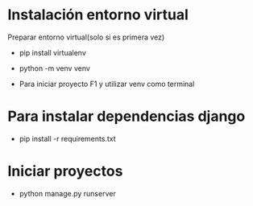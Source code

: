 

# Instalación entorno virtual

Preparar entorno virtual(solo si es primera vez)

-    pip install virtualenv

-    python -m venv venv

-    Para iniciar proyecto F1 y utilizar venv como terminal


# Para instalar dependencias django

- pip install -r requirements.txt

# Iniciar proyectos

- python manage.py runserver 
